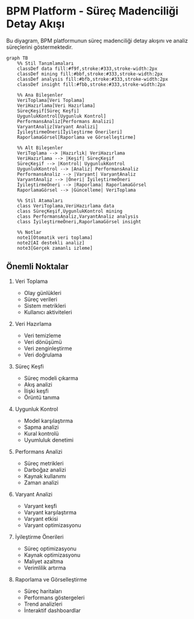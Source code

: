 # BPM Platform - Süreç Madenciliği Detay Akışı

Bu diyagram, BPM platformunun süreç madenciliği detay akışını ve analiz süreçlerini göstermektedir.

```mermaid
graph TB
    %% Stil Tanımlamaları
    classDef data fill:#f9f,stroke:#333,stroke-width:2px
    classDef mining fill:#bbf,stroke:#333,stroke-width:2px
    classDef analysis fill:#bfb,stroke:#333,stroke-width:2px
    classDef insight fill:#fbb,stroke:#333,stroke-width:2px

    %% Ana Bileşenler
    VeriToplama[Veri Toplama]
    VeriHazırlama[Veri Hazırlama]
    SüreçKeşif[Süreç Keşfi]
    UygunlukKontrol[Uygunluk Kontrol]
    PerformansAnaliz[Performans Analizi]
    VaryantAnaliz[Varyant Analizi]
    İyileştirmeÖneri[İyileştirme Önerileri]
    RaporlamaGörsel[Raporlama ve Görselleştirme]

    %% Alt Bileşenler
    VeriToplama --> |Hazırlık| VeriHazırlama
    VeriHazırlama --> |Keşif| SüreçKeşif
    SüreçKeşif --> |Kontrol| UygunlukKontrol
    UygunlukKontrol --> |Analiz| PerformansAnaliz
    PerformansAnaliz --> |Varyant| VaryantAnaliz
    VaryantAnaliz --> |Öneri| İyileştirmeÖneri
    İyileştirmeÖneri --> |Raporlama| RaporlamaGörsel
    RaporlamaGörsel --> |Güncelleme| VeriToplama

    %% Stil Atamaları
    class VeriToplama,VeriHazırlama data
    class SüreçKeşif,UygunlukKontrol mining
    class PerformansAnaliz,VaryantAnaliz analysis
    class İyileştirmeÖneri,RaporlamaGörsel insight

    %% Notlar
    note1[Otomatik veri toplama]
    note2[AI destekli analiz]
    note3[Gerçek zamanlı izleme]
```

## Önemli Noktalar

1. Veri Toplama
   - Olay günlükleri
   - Süreç verileri
   - Sistem metrikleri
   - Kullanıcı aktiviteleri

2. Veri Hazırlama
   - Veri temizleme
   - Veri dönüşümü
   - Veri zenginleştirme
   - Veri doğrulama

3. Süreç Keşfi
   - Süreç modeli çıkarma
   - Akış analizi
   - İlişki keşfi
   - Örüntü tanıma

4. Uygunluk Kontrol
   - Model karşılaştırma
   - Sapma analizi
   - Kural kontrolü
   - Uyumluluk denetimi

5. Performans Analizi
   - Süreç metrikleri
   - Darboğaz analizi
   - Kaynak kullanımı
   - Zaman analizi

6. Varyant Analizi
   - Varyant keşfi
   - Varyant karşılaştırma
   - Varyant etkisi
   - Varyant optimizasyonu

7. İyileştirme Önerileri
   - Süreç optimizasyonu
   - Kaynak optimizasyonu
   - Maliyet azaltma
   - Verimlilik artırma

8. Raporlama ve Görselleştirme
   - Süreç haritaları
   - Performans göstergeleri
   - Trend analizleri
   - İnteraktif dashboardlar 